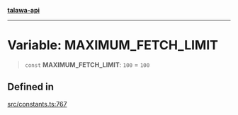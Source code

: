 [**talawa-api**](../../README.md)

***

# Variable: MAXIMUM\_FETCH\_LIMIT

> `const` **MAXIMUM\_FETCH\_LIMIT**: `100` = `100`

## Defined in

[src/constants.ts:767](https://github.com/Suyash878/talawa-api/blob/095e6964ce2a06c1c30d1acf81b6162203f1db91/src/constants.ts#L767)
